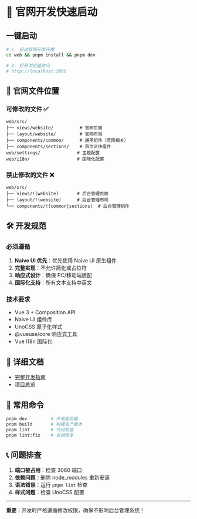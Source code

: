 # 🚀 官网开发快速启动

## 一键启动

```bash
# 1. 启动官网开发环境
cd web && pnpm install && pnpm dev

# 2. 打开浏览器访问
# http://localhost:3060
```

## 📁 官网文件位置

### 可修改的文件 ✅
```
web/src/
├── views/website/          # 官网页面
├── layout/website/         # 官网布局  
├── components/common/      # 通用组件（官网相关）
├── components/sections/    # 首页区块组件
web/settings/              # 主题配置
web/i18n/                  # 国际化配置
```

### 禁止修改的文件 ❌
```
web/src/
├── views/!(website)       # 后台管理页面
├── layout/!(website)      # 后台管理布局
└── components/!(common|sections)  # 后台管理组件
```

## 🛠️ 开发规范

### 必须遵循
1. **Naive UI 优先**：优先使用 Naive UI 原生组件
2. **完整实现**：不允许简化或占位符
3. **响应式设计**：确保 PC/移动端适配
4. **国际化支持**：所有文本支持中英文

### 技术要求
- Vue 3 + Composition API
- Naive UI 组件库
- UnoCSS 原子化样式
- @vueuse/core 响应式工具
- Vue I18n 国际化

## 📖 详细文档

- [完整开发指南](./WEBSITE-DEV.md)
- [项目总览](./README.md)

## 🔧 常用命令

```bash
pnpm dev         # 开发服务器
pnpm build       # 构建生产版本
pnpm lint        # 代码检查
pnpm lint:fix    # 自动修复
```

## 📞 问题排查

1. **端口被占用**：检查 3060 端口
2. **依赖问题**：删除 node_modules 重新安装
3. **语法错误**：运行 `pnpm lint` 检查
4. **样式问题**：检查 UnoCSS 配置

---
**重要**：开发时严格遵循修改权限，确保不影响后台管理系统！
